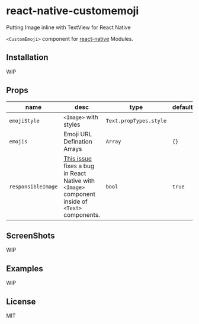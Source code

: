 # react-native-customemoji

Putting Image inline with TextView for React Native

`<CustomEmoji>` component for [react-native](http://facebook.github.io/react-native/) Modules.

## Installation

WIP
<!--```sh
npm i --save react-native-customemoji
# or
yarn add react-native-customemoji
```-->

## Props
| name | desc | type | default
| --- | --- | --- | --- |
| `emojiStyle` | `<Image>` with styles | `Text.propTypes.style` |
| `emojis` | Emoji URL Defination Arrays | `Array` | `{}`
|`responsibleImage` | [This issue](https://github.com/facebook/react-native/issues/11906) fixes a bug in React Native with `<Image>` component inside of `<Text>` components. | `bool` | `true`

## ScreenShots

WIP
## Examples

WIP
## License

MIT